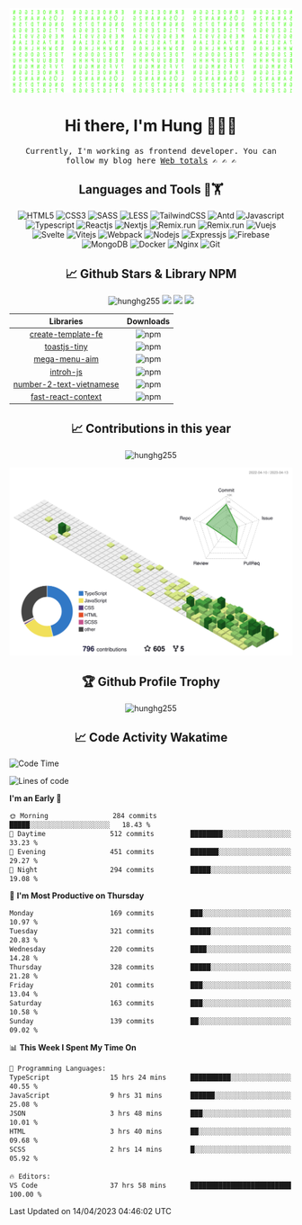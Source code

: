 [![Matrix SVG](https://github.com/hunghg255/hunghg255/blob/master/img/matrix.svg)](https://hung.thedev.id)
<!-- [![unicorncode_bzb8ey](https://res.cloudinary.com/hunghg255/image/upload/v1647578947/unicorncode_bzb8ey.svg)](https://hung.thedev.id) -->
<!-- # 👀 Hi stranger! 👋🏻 -->

<h1 align='center'>Hi there, I'm Hung 👋✌🏻</h1>

<p align="center">
  <samp>
  Currently, I'm working as frontend developer. You can follow my blog here
    <a href="https://web-totals.vercel.app">Web totals</a>
    ✍️ ✍️ ✍️
  </samp>
</p>


                       
<h2 align='center'>Languages and Tools 🔧🏋</h2>

<div align='center'>
  <img src="https://img.shields.io/badge/html5-%23E34F26.svg?style=flat-square&logo=html5&logoColor=white" alt="HTML5" />
  <img src="https://img.shields.io/badge/css3-%231572B6.svg?style=flat-square&logo=css3&logoColor=white" alt="CSS3" />
  <img src="https://img.shields.io/badge/SASS-hotpink.svg?style=flat-square&logo=SASS&logoColor=white" alt="SASS" />
  <img src="https://img.shields.io/badge/LESS-%230db7ed.svg?style=flat-square&logo=less&logoColor=white" alt="LESS" />
  <img src="https://img.shields.io/badge/Tailwindcss-%2338B2AC.svg?style=flat-square&logo=tailwind-css&logoColor=white" alt="TailwindCSS" />
   <img src="https://img.shields.io/badge/AntDesign-1677ff.svg?style=flat-square&logo=ant-design&logoColor=white" alt="Antd" />
  <img src="https://img.shields.io/badge/Javascript-%23323330.svg?style=flat-square&logo=javascript&logoColor=%23F7DF1E" alt="Javascript" />
  <img src="https://img.shields.io/badge/Typescript-%23007ACC.svg?style=flat-square&logo=typescript&logoColor=white" alt="Typescript" />
  <img src="https://img.shields.io/badge/Reactjs-%2320232a.svg?style=flat-square&logo=react&logoColor=%2361DAFB" alt="Reactjs" />
  <img src="https://img.shields.io/badge/Nextjs-black?style=flat-square&logo=next.js&logoColor=white" alt="Nextjs" />
  <img src="https://img.shields.io/badge/Remix-black?style=flat-square&logo=remix&logoColor=white" alt="Remix.run" />
  <img src="https://img.shields.io/badge/solidjs-4578bc?style=flat-square&logo=solid&logoColor=white" alt="Remix.run" />
  <img src="https://img.shields.io/badge/Vuejs-%2335495e.svg?style=flat-square&logo=vuedotjs&logoColor=%234FC08D" alt="Vuejs" />
  <img src="https://img.shields.io/badge/Svelte-ff3e00?style=flat-square&logo=svelte&logoColor=white" alt="Svelte" />
  <img src="https://img.shields.io/badge/Vitejs-blueviolet?style=flat-square&logo=vite&logoColor=white" alt="Vitejs" />
  <img src="https://img.shields.io/badge/Webpack-dodgerblue?style=flat-square&logo=webpack&logoColor=white" alt="Webpack" />
  
  <img src="https://img.shields.io/badge/Nodejs-6DA55F?style=flat-square&logo=node.js&logoColor=white" alt="Nodejs" />
  <img src="https://img.shields.io/badge/Expressjs-6DA55F?style=flat-square&logo=nestjs&logoColor=white" alt="Expressjs" />
  <img src="https://img.shields.io/badge/Firebase-%23039BE5.svg?style=flat-square&logo=firebase" alt="Firebase" />
  <img src="https://img.shields.io/badge/MongoDB-%234ea94b.svg?style=flat-square&logo=mongodb&logoColor=white" alt="MongoDB" />
  <img src="https://img.shields.io/badge/Docker-%230db7ed.svg?style=flat-square&logo=docker&logoColor=white" alt="Docker" />
  <img src="https://img.shields.io/badge/Nginx-%234ea94b.svg?style=flat-square&logo=nginx&logoColor=white" alt="Nginx" />
  <img src="https://img.shields.io/badge/Git-%23E34F26.svg?style=flat-square&logo=git&logoColor=white" alt="Git" />
</div>

<h2 align='center'> 📈 Github Stars & Library NPM</h2>
  
<p align="center"> 
  <img src="https://komarev.com/ghpvc/?username=hunghg255&style=flat" alt="hunghg255" />
  <img src="https://shields.io/github/stars/hunghg255">
  <img src="https://img.shields.io/github/followers/hunghg255">
  <img src="https://img.shields.io/static/v1?label=%F0%9F%8C%9F&message=Love%20coding&style=style=flat&color=c80000">
</p>
  

  | Libraries	| Downloads |
  |:----------:|:-------------:|
  | [create-template-fe](https://www.npmjs.com/package/create-template-fe)	| ![npm](https://img.shields.io/npm/dm/create-template-fe) |
  | [toastjs-tiny](https://www.npmjs.com/package/toastjs-tiny)	| ![npm](https://img.shields.io/npm/dm/toastjs-tiny) |
  | [mega-menu-aim](https://www.npmjs.com/package/mega-menu-aim)	| ![npm](https://img.shields.io/npm/dm/mega-menu-aim) |
  | [introh-js](https://www.npmjs.com/package/introh-js)	| ![npm](https://img.shields.io/npm/dm/introh-js) |
  | [number-2-text-vietnamese](https://www.npmjs.com/package/number-2-text-vietnamese)	| ![npm](https://img.shields.io/npm/dm/number-2-text-vietnamese) |
  | [fast-react-context](https://www.npmjs.com/package/fast-react-context)	| ![npm](https://img.shields.io/npm/dm/fast-react-context) |
  
  
<div align="center">
<!--  <img src="https://github-readme-stats.vercel.app/api?username=hunghg255&show_icons=true&border_radius=15&count_private=true"/>
  <img src="https://github-readme-stats.vercel.app/api/top-langs/?username=hunghg255&border_radius=15&layout=compact&langs_count=6&count_private=true"/>
   -->
  
  <h2 align='center'> 📈 Contributions in this year </h2>

  <img 
       src="https://github-readme-streak-stats.herokuapp.com/?user=hunghg255&count_private=true" 
       alt="hunghg255" 
  />
  
  ![](./profile-3d-contrib/profile-green-animate.svg)
  
  <h2 align='center'> 🏆 Github Profile Trophy</h2>
  
  <img 
       src="https://github-profile-trophy.vercel.app/?username=hunghg255&theme=algolia&no-frame=true&no-bg=true&row=1&column=7" 
       alt="hunghg255" 
  />
</div>



<h2 align='center'> 📈 Code Activity Wakatime </h2>

<!--START_SECTION:waka-->
![Code Time](http://img.shields.io/badge/Code%20Time-2%2C784%20hrs%2050%20mins-blue)

![Lines of code](https://img.shields.io/badge/From%20Hello%20World%20I%27ve%20Written-2.6%20million%20lines%20of%20code-blue)

**I'm an Early 🐤** 

```text
🌞 Morning                284 commits         █████░░░░░░░░░░░░░░░░░░░░   18.43 % 
🌆 Daytime                512 commits         ████████░░░░░░░░░░░░░░░░░   33.23 % 
🌃 Evening                451 commits         ███████░░░░░░░░░░░░░░░░░░   29.27 % 
🌙 Night                  294 commits         █████░░░░░░░░░░░░░░░░░░░░   19.08 % 
```
📅 **I'm Most Productive on Thursday** 

```text
Monday                   169 commits         ███░░░░░░░░░░░░░░░░░░░░░░   10.97 % 
Tuesday                  321 commits         █████░░░░░░░░░░░░░░░░░░░░   20.83 % 
Wednesday                220 commits         ████░░░░░░░░░░░░░░░░░░░░░   14.28 % 
Thursday                 328 commits         █████░░░░░░░░░░░░░░░░░░░░   21.28 % 
Friday                   201 commits         ███░░░░░░░░░░░░░░░░░░░░░░   13.04 % 
Saturday                 163 commits         ███░░░░░░░░░░░░░░░░░░░░░░   10.58 % 
Sunday                   139 commits         ██░░░░░░░░░░░░░░░░░░░░░░░   09.02 % 
```


📊 **This Week I Spent My Time On** 

```text
💬 Programming Languages: 
TypeScript               15 hrs 24 mins      ██████████░░░░░░░░░░░░░░░   40.55 % 
JavaScript               9 hrs 31 mins       ██████░░░░░░░░░░░░░░░░░░░   25.08 % 
JSON                     3 hrs 48 mins       ███░░░░░░░░░░░░░░░░░░░░░░   10.01 % 
HTML                     3 hrs 40 mins       ██░░░░░░░░░░░░░░░░░░░░░░░   09.68 % 
SCSS                     2 hrs 14 mins       █░░░░░░░░░░░░░░░░░░░░░░░░   05.92 % 

🔥 Editors: 
VS Code                  37 hrs 58 mins      █████████████████████████   100.00 % 
```


 Last Updated on 14/04/2023 04:46:02 UTC
<!--END_SECTION:waka-->

